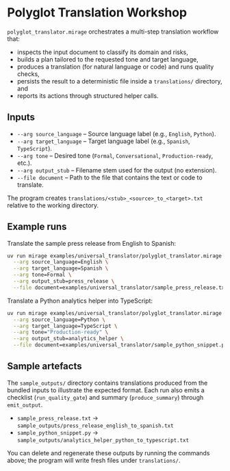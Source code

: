 # Polyglot Translation Workshop

`polyglot_translator.mirage` orchestrates a multi-step translation workflow that:
- inspects the input document to classify its domain and risks,
- builds a plan tailored to the requested tone and target language,
- produces a translation (for natural language or code) and runs quality checks,
- persists the result to a deterministic file inside a `translations/` directory, and
- reports its actions through structured helper calls.

## Inputs
- `--arg source_language` – Source language label (e.g., `English`, `Python`).
- `--arg target_language` – Target language label (e.g., `Spanish`, `TypeScript`).
- `--arg tone` – Desired tone (`Formal`, `Conversational`, `Production-ready`, etc.).
- `--arg output_stub` – Filename stem used for the output (no extension).
- `--file document` – Path to the file that contains the text or code to translate.

The program creates `translations/<stub>_<source>_to_<target>.txt` relative to the working directory.

## Example runs
Translate the sample press release from English to Spanish:
```bash
uv run mirage examples/universal_translator/polyglot_translator.mirage \
  --arg source_language=English \
  --arg target_language=Spanish \
  --arg tone=Formal \
  --arg output_stub=press_release \
  --file document=examples/universal_translator/sample_press_release.txt
```

Translate a Python analytics helper into TypeScript:
```bash
uv run mirage examples/universal_translator/polyglot_translator.mirage \
  --arg source_language=Python \
  --arg target_language=TypeScript \
  --arg tone="Production-ready" \
  --arg output_stub=analytics_helper \
  --file document=examples/universal_translator/sample_python_snippet.py
```

## Sample artefacts
The `sample_outputs/` directory contains translations produced from the bundled inputs to illustrate the expected format. Each run also emits a checklist (`run_quality_gate`) and summary (`produce_summary`) through `emit_output`.

- `sample_press_release.txt` → `sample_outputs/press_release_english_to_spanish.txt`
- `sample_python_snippet.py` → `sample_outputs/analytics_helper_python_to_typescript.txt`

You can delete and regenerate these outputs by running the commands above; the program will write fresh files under `translations/`.
